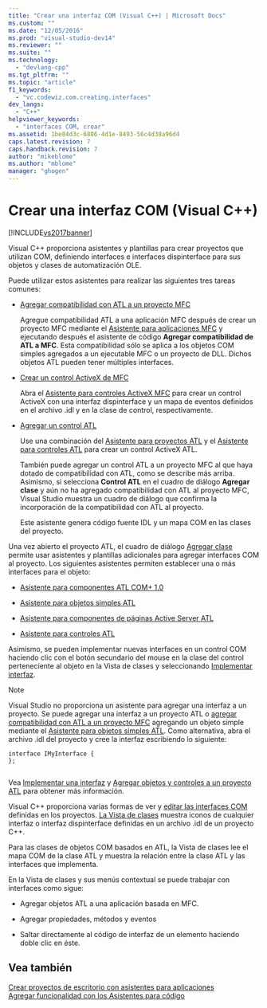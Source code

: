 ```yaml
---
title: "Crear una interfaz COM (Visual C++) | Microsoft Docs"
ms.custom: ""
ms.date: "12/05/2016"
ms.prod: "visual-studio-dev14"
ms.reviewer: ""
ms.suite: ""
ms.technology: 
  - "devlang-cpp"
ms.tgt_pltfrm: ""
ms.topic: "article"
f1_keywords: 
  - "vc.codewiz.com.creating.interfaces"
dev_langs: 
  - "C++"
helpviewer_keywords: 
  - "interfaces COM, crear"
ms.assetid: 1be84d3c-6886-4d1e-8493-56c4d38a96d4
caps.latest.revision: 7
caps.handback.revision: 7
author: "mikeblome"
ms.author: "mblome"
manager: "ghogen"
---
```

# Crear una interfaz COM (Visual C++)
[!INCLUDE[vs2017banner](../assembler/inline/includes/vs2017banner.md)]

Visual C\+\+ proporciona asistentes y plantillas para crear proyectos que utilizan COM, definiendo interfaces e interfaces dispinterface para sus objetos y clases de automatización OLE.  
  
 Puede utilizar estos asistentes para realizar las siguientes tres tareas comunes:  
  
-   [Agregar compatibilidad con ATL a un proyecto MFC](../mfc/reference/adding-atl-support-to-your-mfc-project.md)  
  
     Agregue compatibilidad ATL a una aplicación MFC después de crear un proyecto MFC mediante el [Asistente para aplicaciones MFC](../mfc/reference/mfc-application-wizard.md) y ejecutando después el asistente de código **Agregar compatibilidad de ATL a MFC**.  Esta compatibilidad sólo se aplica a los objetos COM simples agregados a un ejecutable MFC o un proyecto de DLL.  Dichos objetos ATL pueden tener múltiples interfaces.  
  
-   [Crear un control ActiveX de MFC](../mfc/reference/creating-an-mfc-activex-control.md)  
  
     Abra el [Asistente para controles ActiveX MFC](../mfc/reference/mfc-activex-control-wizard.md) para crear un control ActiveX con una interfaz dispinterface y un mapa de eventos definidos en el archivo .idl y en la clase de control, respectivamente.  
  
-   [Agregar un control ATL](../atl/reference/adding-an-atl-control.md)  
  
     Use una combinación del [Asistente para proyectos ATL](../atl/reference/atl-project-wizard.md) y el [Asistente para controles ATL](../atl/reference/atl-control-wizard.md) para crear un control ActiveX ATL.  
  
     También puede agregar un control ATL a un proyecto MFC al que haya dotado de compatibilidad con ATL, como se describe más arriba.  Asimismo, si selecciona **Control ATL** en el cuadro de diálogo **Agregar clase** y aún no ha agregado compatibilidad con ATL al proyecto MFC, Visual Studio muestra un cuadro de diálogo que confirma la incorporación de la compatibilidad con ATL al proyecto.  
  
     Este asistente genera código fuente IDL y un mapa COM en las clases del proyecto.  
  
 Una vez abierto el proyecto ATL, el cuadro de diálogo [Agregar clase](../ide/add-class-dialog-box.md) permite usar asistentes y plantillas adicionales para agregar interfaces COM al proyecto.  Los siguientes asistentes permiten establecer una o más interfaces para el objeto:  
  
-   [Asistente para componentes ATL COM\+ 1.0](../atl/reference/atl-com-plus-1-0-component-wizard.md)  
  
-   [Asistente para objetos simples ATL](../atl/reference/atl-simple-object-wizard.md)  
  
-   [Asistente para componentes de páginas Active Server ATL](../atl/reference/atl-active-server-page-component-wizard.md)  
  
-   [Asistente para controles ATL](../atl/reference/atl-control-wizard.md)  
  
 Asimismo, se pueden implementar nuevas interfaces en un control COM haciendo clic con el botón secundario del mouse en la clase del control perteneciente al objeto en la Vista de clases y seleccionando [Implementar interfaz](../ide/implement-interface-wizard.md).  
  
> [!NOTE]
>  Visual Studio no proporciona un asistente para agregar una interfaz a un proyecto.  Se puede agregar una interfaz a un proyecto ATL o [agregar compatibilidad con ATL a un proyecto MFC](../mfc/reference/adding-atl-support-to-your-mfc-project.md) agregando un objeto simple mediante el [Asistente para objetos simples ATL](../atl/reference/atl-simple-object-wizard.md).  Como alternativa, abra el archivo .idl del proyecto y cree la interfaz escribiendo lo siguiente:  
  
```  
interface IMyInterface {  
};  
  
```  
  
 Vea [Implementar una interfaz](../ide/implementing-an-interface-visual-cpp.md) y [Agregar objetos y controles a un proyecto ATL](../atl/reference/adding-objects-and-controls-to-an-atl-project.md) para obtener más información.  
  
 Visual C\+\+ proporciona varias formas de ver y [editar las interfaces COM](../ide/editing-a-com-interface.md) definidas en los proyectos.  [La Vista de clases](http://msdn.microsoft.com/es-es/8d7430a9-3e33-454c-a9e1-a85e3d2db925) muestra iconos de cualquier interfaz o interfaz dispinterface definidas en un archivo .idl de un proyecto C\+\+.  
  
 Para las clases de objetos COM basados en ATL, la Vista de clases lee el mapa COM de la clase ATL y muestra la relación entre la clase ATL y las interfaces que implementa.  
  
 En la Vista de clases y sus menús contextual se puede trabajar con interfaces como sigue:  
  
-   Agregar objetos ATL a una aplicación basada en MFC.  
  
-   Agregar propiedades, métodos y eventos  
  
-   Saltar directamente al código de interfaz de un elemento haciendo doble clic en éste.  
  
## Vea también  
 [Crear proyectos de escritorio con asistentes para aplicaciones](../ide/creating-desktop-projects-by-using-application-wizards.md)   
 [Agregar funcionalidad con los Asistentes para código](../ide/adding-functionality-with-code-wizards-cpp.md)